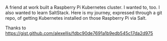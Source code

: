A friend at work built a Raspberry Pi Kubernetes cluster. I wanted to, too.
I also wanted to learn SaltStack. Here is my journey, expressed through a git
repo, of getting Kubernetes installed on those Raspberry Pi via Salt.

Thanks to https://gist.github.com/alexellis/fdbc90de7691a1b9edb545c17da2d975
